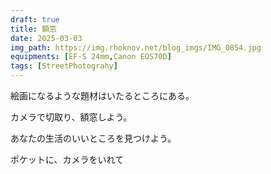 ```yaml
---
draft: true
title: 額窓
date: 2025-03-03
img_path: https://img.rhoknov.net/blog_imgs/IMG_0854.jpg
equipments: [EF-S 24mm,Canon EOS70D]
tags: [StreetPhotograhy]
---
```


絵画になるような題材はいたるところにある。

カメラで切取り、額窓しよう。

あなたの生活のいいところを見つけよう。

ポケットに、カメラをいれて
